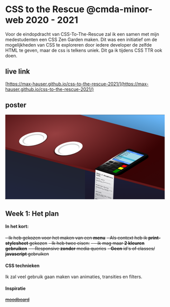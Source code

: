 # CSS to the Rescue @cmda-minor-web 2020 - 2021

Voor de eindopdracht van CSS-To-The-Rescue zal ik een samen met mijn medestudenten een CSS Zen Garden maken. Dit was een initiatief om de mogelijkheden van CSS te exploreren door iedere developer de zelfde HTML te geven, maar de css is telkens uniek. Dit ga ik tijdens CSS TTR ook doen.

## live link
[https://max-hauser.github.io/css-to-the-rescue-2021/](https://max-hauser.github.io/css-to-the-rescue-2021/)

## poster

![poster](https://github.com/max-hauser/css-to-the-rescue-2021/blob/master/images/poster.png)

## Week 1: Het plan

#### In het kort:
~~- Ik heb gekozen voor het maken van een **menu**~~
~~- Als context heb ik **print-stylesheet** gekozen~~
~~- Ik heb twee eisen:~~
~~- - ik mag maar **2 kleuren gebruiken**~~
~~- - Responsive **zonder** media queries~~
~~- **Geen** id's of classes/ **javascript** gebruiken~~

#### CSS technieken

Ik zal veel gebruik gaan maken van animaties, transities en filters.

#### Inspiratie

~~[moodboard](https://www.pinterest.co.uk/maxhauser1997/css-tts/)~~
